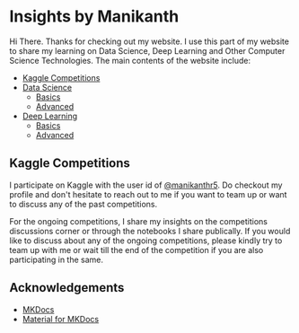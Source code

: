 # Insights by Manikanth
Hi There. Thanks for checking out my website. I use this part of my website to share my learning on Data Science, Deep Learning and Other Computer Science Technologies. The main contents of the website include:

- [Kaggle Competitions](/kaggle/)
- [Data Science](/data-science/)
    * [Basics](/data-science/basics/)
    * [Advanced](/data-science/advanced/)
- [Deep Learning](/deep-learning/)
    * [Basics](/deep-learning/basics/)
    * [Advanced](/deep-learning/advanced/)

## Kaggle Competitions
I participate on Kaggle with the user id of <a href="https://kaggle.com/manikanthr5/" target="_blank" label="Manikanth Reddy on Kaggle">@manikanthr5</a>. Do checkout my profile and don't hesitate to reach out to me if you want to team up or want to discuss any of the past competitions. 

For the ongoing competitions, I share my insights on the competitions discussions corner or through the notebooks I share publically. If you would like to discuss about any of the ongoing competitions, please kindly try to team up with me or wait till the end of the competition if you are also participating in the same. 

## Acknowledgements
- <a href="https://www.mkdocs.org/" target="_blank" title="MKDocs">MKDocs</a>
- <a href="https://squidfunk.github.io/mkdocs-material/" target="_blank" title="Material for MKDocs">Material for MKDocs</a>